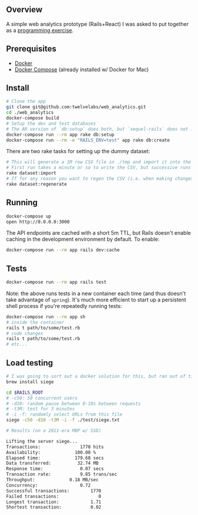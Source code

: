 ## Overview

A simple web analytics prototype (Rails+React) I was asked to put together as a [programming exercise](./docs/requirements.md).

## Prerequisites

- [Docker](https://docs.docker.com/install/)
- [Docker Compose](https://docs.docker.com/compose/install/) (already installed w/ Docker for Mac)

## Install

```bash
# Clone the app
git clone git@github.com:twelvelabs/web_analytics.git
cd ./web_analytics
docker-compose build
# Setup the dev and test databases
# The AR version of `db:setup` does both, but `sequel-rails` does not :shrug:
docker-compose run --rm app rake db:setup
docker-compose run --rm -e "RAILS_ENV=test" app rake db:create
```

There are two rake tasks for setting up the dummy dataset:

```bash
# This will generate a 1M row CSV file in ./tmp and import it into the development database.
# First run takes a minute or so to write the CSV, but successive runs will re-use it and be faster.
rake dataset:import
# If for any reason you want to regen the CSV (i.e. when making changes to the generator logic):
rake dataset:regenerate
```

## Running

```bash
docker-compose up
open http://0.0.0.0:3000
```

The API endpoints are cached with a short 5m TTL, but Rails doesn't enable caching in the development environment by default. To enable:

```bash
docker-compose run --rm app rails dev:cache
```

## Tests

```bash
docker-compose run --rm app rails test
```

Note: the above runs tests in a new container each time (and thus doesn't take advantage of `spring`). It's much more efficient to start up a persistent shell process if you're repeatedly running tests:

```bash
docker-compose run --rm app sh
# inside the container
rails t path/to/some/test.rb
# code changes
rails t path/to/some/test.rb
# etc...
```

## Load testing

```bash
# I was going to sort out a docker solution for this, but ran out of time/patience (yay, abstractions)
brew install siege

cd $RAILS_ROOT
# -c50: 50 concurrent users
# -d10: random pause between 0-10s between requests
# -t3M: test for 3 minutes
# -i -f: randomly select URLs from this file
siege -c50 -d10 -t3M -i -f ./test/siege.txt

# Results (on a 2011-era MBP w/ SSD)

Lifting the server siege...
Transactions:		        1770 hits
Availability:		      100.00 %
Elapsed time:		      179.68 secs
Data transferred:	       32.74 MB
Response time:		        0.07 secs
Transaction rate:	        9.85 trans/sec
Throughput:		        0.18 MB/sec
Concurrency:		        0.72
Successful transactions:        1770
Failed transactions:	           0
Longest transaction:	        1.71
Shortest transaction:	        0.02
```
